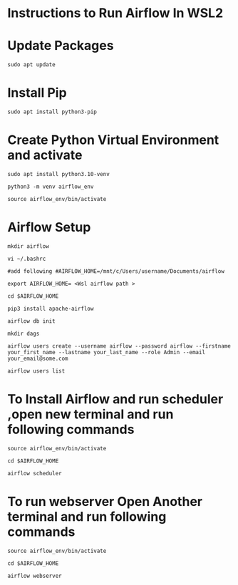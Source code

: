 # Instructions to Run Airflow In WSL2

# Update Packages
```
sudo apt update
```
# Install Pip
```
sudo apt install python3-pip
```
# Create Python Virtual Environment and activate

```
sudo apt install python3.10-venv

python3 -m venv airflow_env

source airflow_env/bin/activate
```
# Airflow Setup 

```
mkdir airflow

vi ~/.bashrc

#add following #AIRFLOW_HOME=/mnt/c/Users/username/Documents/airflow	

export AIRFLOW_HOME= <Wsl airflow path >

cd $AIRFLOW_HOME

pip3 install apache-airflow 

airflow db init

mkdir dags

airflow users create --username airflow --password airflow --firstname your_first_name --lastname your_last_name --role Admin --email your_email@some.com

airflow users list

```

# To Install Airflow and run scheduler ,open new terminal and  run following commands

```
source airflow_env/bin/activate

cd $AIRFLOW_HOME

airflow scheduler 
```

# To run webserver Open Another terminal and run following commands

```
source airflow_env/bin/activate

cd $AIRFLOW_HOME

airflow webserver
```
 
